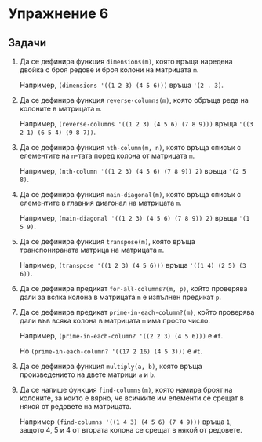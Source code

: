 Упражнение 6
============

Задачи
------

1. Да се дефинира функция `dimensions(m)`, която
връща наредена двойка с броя редове и броя колони на матрицата `m`.

   Например, `(dimensions '((1 2 3) (4 5 6)))` връща `'(2 . 3)`.

2. Да се дефинира функция `reverse-columns(m)`, която
обръща реда на колоните в матрицата `m`.

   Например, `(reverse-columns '((1 2 3) (4 5 6) (7 8 9)))`
   връща `'((3 2 1) (6 5 4) (9 8 7))`.

3. Да се дефинира функция `nth-column(m, n)`, която
връща списък с елементите на `n`-тата поред колона от матрицата `m`.

   Например, `(nth-column '((1 2 3) (4 5 6) (7 8 9)) 2)` връща `'(2 5 8)`.

4. Да се дефинира функция `main-diagonal(m)`, която
връща списък с елементите в главния диагонал на матрицата `m`.

   Например, `(main-diagonal '((1 2 3) (4 5 6) (7 8 9)) 2)` връща `'(1 5 9)`.

5. Да се дефинира функция `transpose(m)`, която
връща транспонираната матрица на матрицата `m`.

   Например, `(transpose '((1 2 3) (4 5 6)))` връща `'((1 4) (2 5) (3 6))`.

6. Да се дефинира предикат `for-all-columns?(m, p)`, който
проверява дали за всяка колона в матрицата `m` е изпълнен предикат `p`.

7. Да се дефинира предикат `prime-in-each-column?(m)`, който
проверява дали във всяка колона в матрицата `m` има просто число.

   Например, `(prime-in-each-column? '((2 2 3) (4 5 6)))` e `#f`.

   Но `(prime-in-each-column? '((17 2 16) (4 5 3)))` e `#t`.

8. Да се дефинира функция `multiply(a, b)`, която
връща произведението на двете матрици `a` и `b`.

9. Да се напише функция `find-columns(m)`, която
намира броят на колоните, за които е вярно, че
всичките им елементи се срещат в някой от редовете на матрицата.

   Например `(find-columns '((1 4 3) (4 5 6) (7 4 9)))` връща `1`,
   защото 4, 5 и 4 от втората колона се срещат в някой от редовете.
